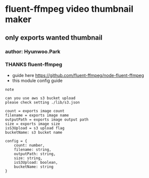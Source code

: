 # fluent-ffmpeg video thumbnail maker

## only exports wanted thumbnail
### author: Hyunwoo.Park
### THANKS fluent-ffmpeg

* guide here https://github.com/fluent-ffmpeg/node-fluent-ffmpeg
* this module config guide

```
note

can you use aws s3 bucket upload
please check setting ./lib/s3.json 

```

```
count = exports image count
filename = exports image name
outputPath = exports image output path
size = exports image size
isS3Upload = s3 upload flag
bucketName: s3 bucket name

config = {
    count: number,
    filename: string,
    outputPath: string,
    size: string,
    isS3Upload: boolean,
    bucketName: string
}
```